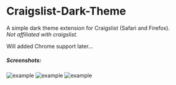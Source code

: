 # Craigslist-Dark-Theme
A simple dark theme extension for Craigslist (Safari and Firefox).    
*Not affiliated with craigslist.*  
 

Will added Chrome support later...

##### Screenshots:
![example](https://i.imgur.com/boDqq0N.png)
![example](https://i.imgur.com/qrUZoni.png)
![example](https://i.imgur.com/TjPVriS.png)
